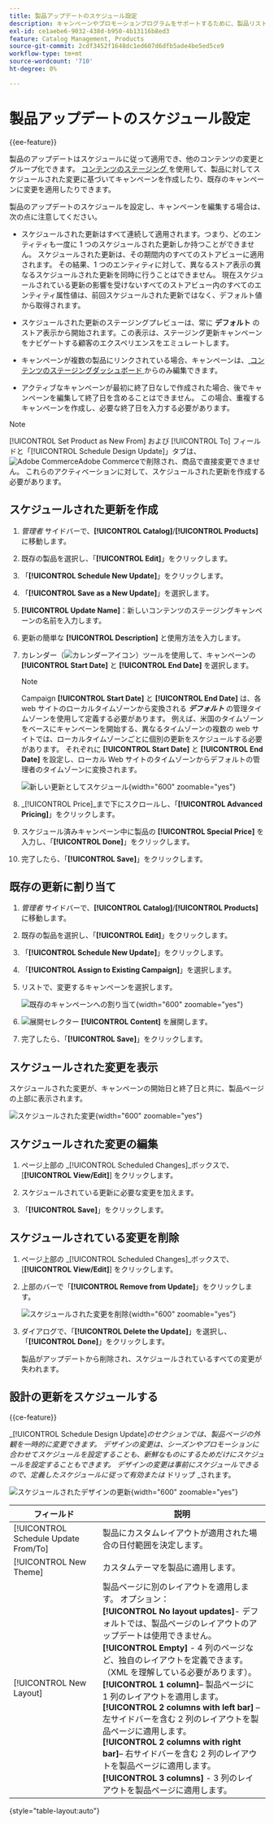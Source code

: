 ```yaml
---
title: 製品アップデートのスケジュール設定
description: キャンペーンやプロモーションプログラムをサポートするために、製品リストの変更をスケジュールする方法を説明します。
exl-id: ce1aebe6-9032-438d-b950-4b13116b8ed3
feature: Catalog Management, Products
source-git-commit: 2cdf3452f1648dc1ed607d6dfb5ade4be5ed5ce9
workflow-type: tm+mt
source-wordcount: '710'
ht-degree: 0%

---
```


# 製品アップデートのスケジュール設定

{{ee-feature}}

製品のアップデートはスケジュールに従って適用でき、他のコンテンツの変更とグループ化できます。 [ コンテンツのステージング ](../content-design/content-staging.md) を使用して、製品に対してスケジュールされた変更に基づいてキャンペーンを作成したり、既存のキャンペーンに変更を適用したりできます。

製品のアップデートのスケジュールを設定し、キャンペーンを編集する場合は、次の点に注意してください。

- スケジュールされた更新はすべて連続して適用されます。つまり、どのエンティティも一度に 1 つのスケジュールされた更新しか持つことができません。 スケジュールされた更新は、その期間内のすべてのストアビューに適用されます。 その結果、1 つのエンティティに対して、異なるストア表示の異なるスケジュールされた更新を同時に行うことはできません。 現在スケジュールされている更新の影響を受けないすべてのストアビュー内のすべてのエンティティ属性値は、前回スケジュールされた更新ではなく、デフォルト値から取得されます。

- スケジュールされた更新のステージングプレビューは、常に **デフォルト** のストア表示から開始されます。この表示は、ステージング更新キャンペーンをナビゲートする顧客のエクスペリエンスをエミュレートします。

- キャンペーンが複数の製品にリンクされている場合、キャンペーンは、[ コンテンツのステージングダッシュボード ](../content-design/content-staging-dashboard.md) からのみ編集できます。

- アクティブなキャンペーンが最初に終了日なしで作成された場合、後でキャンペーンを編集して終了日を含めることはできません。 この場合、重複するキャンペーンを作成し、必要な終了日を入力する必要があります。


>[!NOTE]
>
>[!UICONTROL Set Product as New From] および [!UICONTROL To] フィールドと「[!UICONTROL Schedule Design Update]」タブは、![Adobe Commerce](../assets/adobe-logo.svg)Adobe Commerceで削除され、商品で直接変更できません。 これらのアクティベーションに対して、スケジュールされた更新を作成する必要があります。

## スケジュールされた更新を作成

1. _管理者_ サイドバーで、**[!UICONTROL Catalog]**/**[!UICONTROL Products]** に移動します。

1. 既存の製品を選択し、「**[!UICONTROL Edit]**」をクリックします。

1. 「**[!UICONTROL Schedule New Update]**」をクリックします。

1. 「**[!UICONTROL Save as a New Update]**」を選択します。

1. **[!UICONTROL Update Name]**：新しいコンテンツのステージングキャンペーンの名前を入力します。

1. 更新の簡単な **[!UICONTROL Description]** と使用方法を入力します。

1. カレンダー（![ カレンダーアイコン ](../assets/icon-calendar.png)）ツールを使用して、キャンペーンの **[!UICONTROL Start Date]** と **[!UICONTROL End Date]** を選択します。

   >[!NOTE]
   >
   >Campaign **[!UICONTROL Start Date]** と **[!UICONTROL End Date]** は、各 web サイトのローカルタイムゾーンから変換される **_デフォルト_** の管理タイムゾーンを使用して定義する必要があります。 例えば、米国のタイムゾーンをベースにキャンペーンを開始する、異なるタイムゾーンの複数の web サイトでは、ローカルタイムゾーンごとに個別の更新をスケジュールする必要があります。 それぞれに **[!UICONTROL Start Date]** と **[!UICONTROL End Date]** を設定し、ローカル Web サイトのタイムゾーンからデフォルトの管理者のタイムゾーンに変換されます。

   ![ 新しい更新としてスケジュール ](./assets/product-schedule-as-new.png){width="600" zoomable="yes"}

1. _[!UICONTROL Price]_まで下にスクロールし、「**[!UICONTROL Advanced Pricing]**」をクリックします。

1. スケジュール済みキャンペーン中に製品の **[!UICONTROL Special Price]** を入力し、「**[!UICONTROL Done]**」をクリックします。

1. 完了したら、「**[!UICONTROL Save]**」をクリックします。

## 既存の更新に割り当て

1. _管理者_ サイドバーで、**[!UICONTROL Catalog]**/**[!UICONTROL Products]** に移動します。

1. 既存の製品を選択し、「**[!UICONTROL Edit]**」をクリックします。

1. 「**[!UICONTROL Schedule New Update]**」をクリックします。

1. 「**[!UICONTROL Assign to Existing Campaign]**」を選択します。

1. リストで、変更するキャンペーンを選択します。

   ![ 既存のキャンペーンへの割り当て ](./assets/scheduled-changes-assign-to-existing-campaign.png){width="600" zoomable="yes"}

1. ![ 展開セレクター ](../assets/icon-display-expand.png) **[!UICONTROL Content]** を展開します。

1. 完了したら、「**[!UICONTROL Save]**」をクリックします。

## スケジュールされた変更を表示

スケジュールされた変更が、キャンペーンの開始日と終了日と共に、製品ページの上部に表示されます。

![ スケジュールされた変更 ](./assets/view-product-scheduled-changes.png){width="600" zoomable="yes"}

## スケジュールされた変更の編集

1. ページ上部の _[!UICONTROL Scheduled Changes]_ボックスで、[**[!UICONTROL View/Edit]**] をクリックします。

1. スケジュールされている更新に必要な変更を加えます。

1. 「**[!UICONTROL Save]**」をクリックします。

## スケジュールされている変更を削除

1. ページ上部の _[!UICONTROL Scheduled Changes]_ボックスで、[**[!UICONTROL View/Edit]**] をクリックします。

1. 上部のバーで「**[!UICONTROL Remove from Update]**」をクリックします。

   ![ スケジュールされた変更を削除 ](./assets/remove-product-scheduled-changes.png){width="600" zoomable="yes"}

1. ダイアログで、「**[!UICONTROL Delete the Update]**」を選択し、「**[!UICONTROL Done]**」をクリックします。

   製品がアップデートから削除され、スケジュールされているすべての変更が失われます。

## 設計の更新をスケジュールする

{{ce-feature}}

_[!UICONTROL Schedule Design Update]_のセクションでは、製品ページの外観を一時的に変更できます。 デザインの変更は、シーズンやプロモーションに合わせてスケジュールを設定することも、新鮮なものにするためだけにスケジュールを設定することもできます。 デザインの変更は事前にスケジュールできるので、定義したスケジュールに従って有効または_ ドリップ _されます。

![ スケジュールされたデザインの更新 ](./assets/product-design-update-scheduled-ce.png){width="600" zoomable="yes"}


| フィールド | 説明 |
|--- |--- |
| [!UICONTROL Schedule Update From/To] | 製品にカスタムレイアウトが適用された場合の日付範囲を決定します。 |
| [!UICONTROL New Theme] | カスタムテーマを製品に適用します。 |
| [!UICONTROL New Layout] | 製品ページに別のレイアウトを適用します。 オプション：<br/>**[!UICONTROL No layout updates]**- デフォルトでは、製品ページのレイアウトのアップデートは使用できません。<br/>**[!UICONTROL Empty]** - 4 列のページなど、独自のレイアウトを定義できます。 （XML を理解している必要があります）。 <br/>**[!UICONTROL 1 column]**– 製品ページに 1 列のレイアウトを適用します。<br/>**[!UICONTROL 2 columns with left bar]** – 左サイドバーを含む 2 列のレイアウトを製品ページに適用します。 <br/>**[!UICONTROL 2 columns with right bar]**– 右サイドバーを含む 2 列のレイアウトを製品ページに適用します。<br/>**[!UICONTROL 3 columns]** - 3 列のレイアウトを製品ページに適用します。 |

{style="table-layout:auto"}
